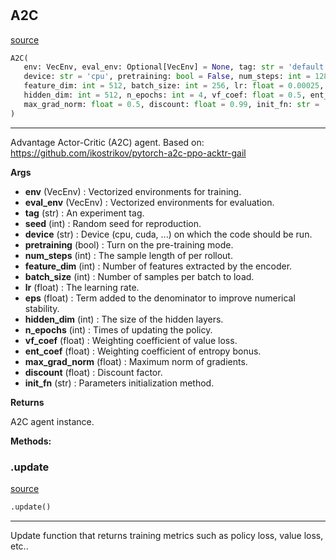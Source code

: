 #


## A2C
[source](https://github.com/RLE-Foundation/rllte/blob/main/rllte/agent/legacy/a2c.py/#L40)
```python 
A2C(
   env: VecEnv, eval_env: Optional[VecEnv] = None, tag: str = 'default', seed: int = 1,
   device: str = 'cpu', pretraining: bool = False, num_steps: int = 128,
   feature_dim: int = 512, batch_size: int = 256, lr: float = 0.00025, eps: float = 1e-05,
   hidden_dim: int = 512, n_epochs: int = 4, vf_coef: float = 0.5, ent_coef: float = 0.01,
   max_grad_norm: float = 0.5, discount: float = 0.99, init_fn: str = 'orthogonal'
)
```


---
Advantage Actor-Critic (A2C) agent.
Based on: https://github.com/ikostrikov/pytorch-a2c-ppo-acktr-gail


**Args**

* **env** (VecEnv) : Vectorized environments for training.
* **eval_env** (VecEnv) : Vectorized environments for evaluation.
* **tag** (str) : An experiment tag.
* **seed** (int) : Random seed for reproduction.
* **device** (str) : Device (cpu, cuda, ...) on which the code should be run.
* **pretraining** (bool) : Turn on the pre-training mode.
* **num_steps** (int) : The sample length of per rollout.
* **feature_dim** (int) : Number of features extracted by the encoder.
* **batch_size** (int) : Number of samples per batch to load.
* **lr** (float) : The learning rate.
* **eps** (float) : Term added to the denominator to improve numerical stability.
* **hidden_dim** (int) : The size of the hidden layers.
* **n_epochs** (int) : Times of updating the policy.
* **vf_coef** (float) : Weighting coefficient of value loss.
* **ent_coef** (float) : Weighting coefficient of entropy bonus.
* **max_grad_norm** (float) : Maximum norm of gradients.
* **discount** (float) : Discount factor.
* **init_fn** (str) : Parameters initialization method.



**Returns**

A2C agent instance.


**Methods:**


### .update
[source](https://github.com/RLE-Foundation/rllte/blob/main/rllte/agent/legacy/a2c.py/#L148)
```python
.update()
```

---
Update function that returns training metrics such as policy loss, value loss, etc..
